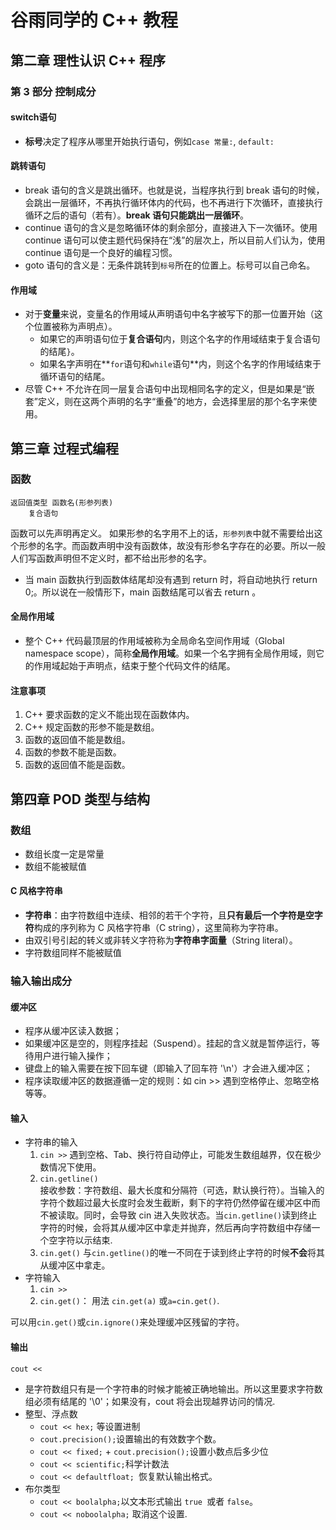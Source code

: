 # 谷雨同学的 C++ 教程

## 第二章 理性认识 C++ 程序

### 第 3 部分 控制成分

#### switch语句
- **标号**决定了程序从哪里开始执行语句，例如`case 常量:`, `default:`

#### 跳转语句
- break 语句的含义是跳出循环。也就是说，当程序执行到 break 语句的时候，会跳出一层循环，不再执行循环体内的代码，也不再进行下次循环，直接执行循环之后的语句（若有）。**break 语句只能跳出一层循环**。
- continue 语句的含义是忽略循环体的剩余部分，直接进入下一次循环。使用 continue 语句可以使主题代码保持在“浅”的层次上，所以目前人们认为，使用 continue 语句是一个良好的编程习惯。
- goto 语句的含义是：无条件跳转到`标号`所在的位置上。标号可以自己命名。

#### 作用域
- 对于**变量**来说，变量名的作用域从声明语句中名字被写下的那一位置开始（这个位置被称为声明点）。
  - 如果它的声明语句位于**复合语句**内，则这个名字的作用域结束于复合语句的结尾`}`。
  - 如果名字声明在**`for`语句和`while`语句**内，则这个名字的作用域结束于循环语句的结尾。
- 尽管 C++ 不允许在同一层复合语句中出现相同名字的定义，但是如果是“嵌套”定义，则在这两个声明的名字“重叠”的地方，会选择里层的那个名字来使用。

## 第三章 过程式编程

### 函数
```
返回值类型 函数名(形参列表)
    复合语句
```
函数可以先声明再定义。
如果形参的名字用不上的话，`形参列表`中就不需要给出这个形参的名字。而函数声明中没有函数体，故没有形参名字存在的必要。所以一般人们写函数声明但不定义时，都不给出形参的名字。
- 当 main 函数执行到函数体结尾却没有遇到 return 时，将自动地执行 return 0;。所以说在一般情形下，main 函数结尾可以省去 return 。

#### 全局作用域
- 整个 C++ 代码最顶层的作用域被称为全局命名空间作用域（Global namespace scope），简称**全局作用域**。如果一个名字拥有全局作用域，则它的作用域起始于声明点，结束于整个代码文件的结尾。

#### 注意事项
1. C++ 要求函数的定义不能出现在函数体内。
2. C++ 规定函数的形参不能是数组。
3. 函数的返回值不能是数组。
4. 函数的参数不能是函数。
5. 函数的返回值不能是函数。

## 第四章 POD 类型与结构

### 数组

- 数组长度一定是常量
- 数组不能被赋值


#### C 风格字符串

- **字符串**：由字符数组中连续、相邻的若干个字符，且**只有最后一个字符是空字符**构成的序列称为 C 风格字符串（C string），这里简称为字符串。
- 由双引号引起的转义或非转义字符称为**字符串字面量**（String literal）。
- 字符数组同样不能被赋值

### 输入输出成分

#### 缓冲区
- 程序从缓冲区读入数据；
- 如果缓冲区是空的，则程序挂起（Suspend）。挂起的含义就是暂停运行，等待用户进行输入操作；
- 键盘上的输入需要在按下回车键（即输入了回车符 '\n'）才会进入缓冲区；
- 程序读取缓冲区的数据遵循一定的规则：如 cin >> 遇到空格停止、忽略空格等等。

#### 输入

- 字符串的输入
  1. `cin >>` 遇到空格、Tab、换行符自动停止，可能发生数组越界，仅在极少数情况下使用。
  2. `cin.getline()`  
    接收参数：字符数组、最大长度和分隔符（可选，默认换行符）。当输入的字符个数超过最大长度时会发生截断，剩下的字符仍然停留在缓冲区中而不被读取。同时，会导致 cin 进入失败状态。当`cin.getline()`读到终止字符的时候，会将其从缓冲区中拿走并抛弃，然后再向字符数组中存储一个空字符以示结束.
  3. `cin.get()`
    与`cin.getline()`的唯一不同在于读到终止字符的时候**不会**将其从缓冲区中拿走。
- 字符输入
  1. `cin >>` 
  2. `cin.get()`： 用法 `cin.get(a)` 或`a=cin.get()`.

可以用`cin.get()`或`cin.ignore()`来处理缓冲区残留的字符。

#### 输出
`cout << `
- 是字符数组只有是一个字符串的时候才能被正确地输出。所以这里要求字符数组必须有结尾的 '\0'；如果没有，cout 将会出现越界访问的情况.
- 整型、浮点数
  - `cout << hex;` 等设置进制
  - `cout.precision();`设置输出的有效数字个数。
  - `cout << fixed;` + `cout.precision();`设置小数点后多少位
  - `cout << scientific;`科学计数法
  - `cout << defaultfloat; `恢复默认输出格式。
- 布尔类型
  - `cout << boolalpha;`以文本形式输出 `true `或者 `false`。
  - `cout << noboolalpha;` 取消这个设置.

